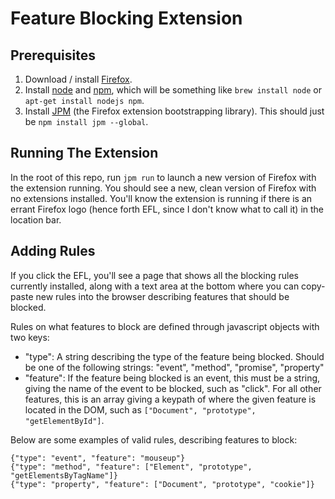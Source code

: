 # Feature Blocking Extension

## Prerequisites
 1. Download / install [Firefox](https://www.mozilla.org/en-US/firefox/all/#en-US).
 2. Install [node](https://nodejs.org/en/) and [npm](https://www.npmjs.com/), which will be something like `brew install node` or `apt-get install nodejs npm`.
 3. Install [JPM](https://developer.mozilla.org/en-US/Add-ons/SDK/Tools/jpm#Installation) (the Firefox extension bootstrapping library).  This should just be `npm install jpm --global`.

## Running The Extension
In the root of this repo, run `jpm run` to launch a new version of Firefox
with the extension running.  You should see a new, clean version of Firefox
with no extensions installed.  You'll know the extension is running if there
is an errant Firefox logo (hence forth EFL, since I don't know what to call it)
in the location bar.

## Adding Rules
If you click the EFL, you'll see a page that shows all the blocking rules
currently installed, along with a text area at the bottom where you can
copy-paste new rules into the browser describing features that should be
blocked.

Rules on what features to block are defined through javascript objects 
with two keys:

  * "type": A string describing the type of the feature being blocked.  Should
            be one of the following strings: "event", "method", "promise",
            "property"
  * "feature": If the feature being blocked is an event, this must be
               a string, giving the name of the event to be blocked, such
               as "click".  For all other features, this is an array
               giving a keypath of where the given feature is located
               in the DOM, such as `["Document", "prototype", "getElementById"]`.

Below are some examples of valid rules, describing features to block:

    {"type": "event", "feature": "mouseup"}
    {"type": "method", "feature": ["Element", "prototype", "getElementsByTagName"]}
    {"type": "property", "feature": ["Document", "prototype", "cookie"]}
